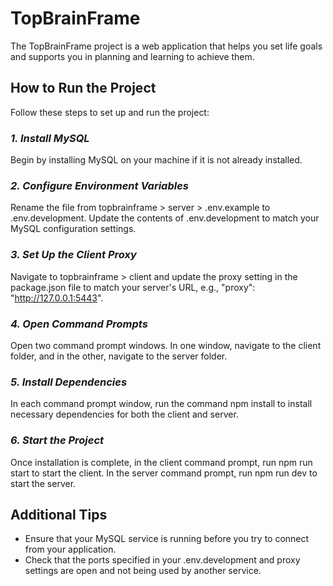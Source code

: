 # TopBrainFrame
The TopBrainFrame project is a web application that helps you set life goals and supports you in planning and learning to achieve them.

## How to Run the Project
Follow these steps to set up and run the project:

  ### *1. Install MySQL*
  Begin by installing MySQL on your machine if it is not already installed.
  
  ### *2. Configure Environment Variables*
  Rename the file from topbrainframe > server > .env.example to .env.development. Update the contents of .env.development to match your MySQL configuration settings.
  
  ### *3. Set Up the Client Proxy*
  Navigate to topbrainframe > client and update the proxy setting in the package.json file to match your server's URL, e.g., "proxy": "http://127.0.0.1:5443".
  
  ### *4. Open Command Prompts*
  Open two command prompt windows. In one window, navigate to the client folder, and in the other, navigate to the server folder.
  
  ### *5. Install Dependencies*
  In each command prompt window, run the command npm install to install necessary dependencies for both the client and server.
  
  ### *6. Start the Project*
  Once installation is complete, in the client command prompt, run npm run start to start the client. In the server command prompt, run npm run dev to start the server.


## Additional Tips
- Ensure that your MySQL service is running before you try to connect from your application.
- Check that the ports specified in your .env.development and proxy settings are open and not being used by another service.
